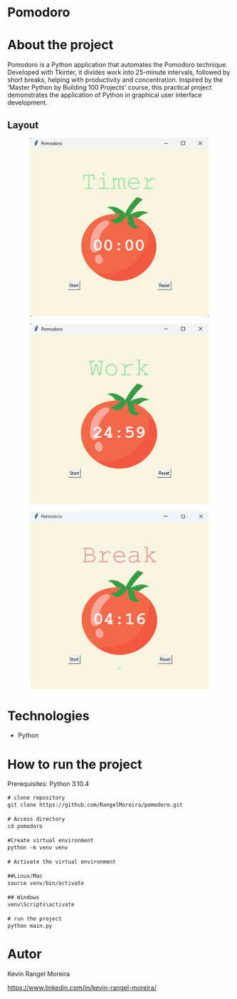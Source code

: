 # Pomodoro


# About the project

Pomodoro is a Python application that automates the Pomodoro technique. Developed with Tkinter, it divides work into 25-minute intervals, followed by short breaks, helping with productivity and concentration. Inspired by the 'Master Python by Building 100 Projects' course, this practical project demonstrates the application of Python in graphical user interface development.


## Layout

<p align="center">
  <img src="https://raw.githubusercontent.com/RangelMoreira/pomodoro/refs/heads/main/assets/start.png" alt="Web 1" width="400"/>
</p>

<p align="center">
  <img src="https://raw.githubusercontent.com/RangelMoreira/pomodoro/refs/heads/main/assets/work.png" alt="Web 2" width="400"/>
</p>

<p align="center">
  <img src="https://raw.githubusercontent.com/RangelMoreira/pomodoro/refs/heads/main/assets/Break.png" alt="Web 3" width="400"/>
</p>

# Technologies

- Python 

# How to run the project

Prerequisites: Python 3.10.4

```
# clone repository
git clone https://github.com/RangelMoreira/pomodoro.git

# Access directory
cd pomodoro

#Create virtual environment
python -m venv venv

# Activate the virtual environment

##Linux/Mac
source venv/bin/activate

## Windows
venv\Scripts\activate

# run the project
python main.py
```

# Autor

Kevin Rangel Moreira

https://www.linkedin.com/in/kevin-rangel-moreira/
